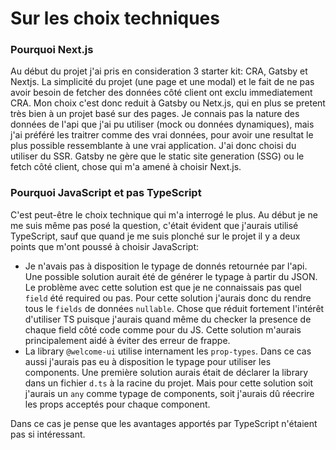 # Sur les choix techniques
### Pourquoi Next.js
Au début du projet j'ai pris en consideration 3 starter kit: CRA, Gatsby et Nextjs. La simplicité du projet (une page et une modal) et le fait de ne pas avoir besoin de fetcher des données côté client ont exclu immediatement CRA. Mon choix c'est donc reduit à Gatsby ou Netx.js, qui en plus se pretent très bien à un projet basé sur des pages. Je connais pas la nature des données de l'api que j'ai pu utiliser (mock ou données dynamiques), mais j'ai préféré les traitrer comme des vrai données, pour avoir une resultat le plus possible ressemblante à une vrai application. J'ai donc choisi du utiliser du SSR. Gatsby ne gère que le static site generation (SSG) ou le fetch côté client, chose qui m'a amené à choisir Next.js.

### Pourquoi JavaScript et pas TypeScript
C'est peut-être le choix technique qui m'a interrogé le plus. Au début je ne me suis même pas posé la question, c'était évident que j'aurais utilisé TypeScript, sauf que quand je me suis plonché sur le projet il y a deux points que m'ont poussé à choisir JavaScript:

- Je n'avais pas à disposition le typage de donnés retournée par l'api. Une possible solution aurait été de générer le typage à partir du JSON. Le problème avec cette solution est que je ne connaissais pas quel `field` été required ou pas. Pour cette solution j'aurais donc du rendre tous le `fields` de données `nullable`. Chose que réduit fortement l'intérêt d'utiliser TS puisque j'aurais quand même du checker la presence de chaque field côté code comme pour du JS. Cette solution m'aurais principalement aidé à éviter des erreur de frappe.
- La library `@welcome-ui` utilise internament les `prop-types`. Dans ce cas aussi j'aurais pas eu à disposition le typage pour utiliser les components. Une première solution aurais était de déclarer la library dans un fichier `d.ts` à la racine du projet. Mais pour cette solution soit j'aurais un `any` comme typage de components, soit j'aurais dû réecrire les props acceptés pour chaque component.

Dans ce cas je pense que les avantages apportés par TypeScript n'étaient pas si intéressant.
